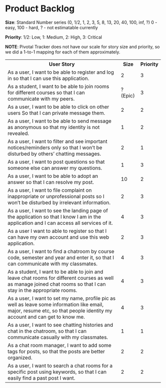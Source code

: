 # Product Backlog
__Size__: Standard Number series (0, 1/2, 1, 2, 3, 5, 8, 13, 20, 40, 100, inf, ?) 0 - easy, 100 - hard, ? - not estimatable currently

__Priority__: 1/2: Low, 1: Medium, 2: High, 3: Critical

__NOTE__: Pivotal Tracker does not have our scale for story size and priority, so we did a 1-to-1 mapping for each of them approximately.
<table>
  <tbody>
    <tr>
      <th>User Story</th>
      <th>Size</th>
      <th>Priority</th>
    </tr>
    <tr>
      <td>As a user, I want to be able to register and log in so that I can use this application.</td>
      <td>2</td>
      <td>3</td>
    </tr>
    <tr>
      <td>As a student, I want to be able to join rooms for different courses so that I can communicate with my peers.</td>
      <td>? (Epic)</td>
      <td>3</td>
    </tr>
    <tr>
      <td>As a user, I want to be able to click on other users So that I can private message them.</td>
      <td>2</td>
      <td>2</td>
    </tr>
    <tr>
      <td>As a user, I want to be able to send message as anonymous so that my identity is not revealed.</td>
      <td>1</td>
      <td>2</td>
    </tr>
    <tr>
      <td>As a user, I want to filter and see important notices/reminders only so that I won’t be disturbed by others’ chatting messages.</td>
      <td>2</td>
      <td>1</td>
    </tr>
    <tr>
      <td>As a user, I want to post questions so that someone else can answer my questions.</td>
      <td>1</td>
      <td>3</td>
    </tr>
    <tr>
      <td>As a user, I want to be able to adopt an answer so that I can resolve my post.</td>
      <td>10</td>
      <td>2</td>
    </tr>
    <tr>
      <td>As a user, I want to file complaint on inappropriate or unprofessional posts so I won’t be disturbed by irrelevant information.   </td>
      <td>2</td>
      <td>3</td>
    </tr>
    <tr>
      <td>As a user, I want to see the landing page of the application so that I know I am in the application and I can access all services of it.</td>
      <td>4</td>
      <td>3</td>
    </tr>
    <tr>
      <td>As a user I want to able to register so that I can have my own account and use this web application.</td>
      <td>2</td>
      <td>3</td>
    </tr>
    <tr>
      <td>As a user, I want to find a chatroom by course code, semester and year and enter it, so that I can communicate with my classmates.</td>
      <td>4</td>
      <td>3</td>
    </tr>
    <tr>
      <td>As a student, I want to be able to join and leave chat rooms for different courses as well as manage joined chat rooms so that I can stay in the appropriate rooms.</td>
      <td>4</td>
      <td>3</td>
    </tr>
    <tr>
      <td>As a user, I want to set my name, profile pic as well as leave some information like email, major, resume etc, so that people identity my account and can get to know me.</td>
      <td>4</td>
      <td>3</td>
    </tr>
    <tr>
      <td>As a user, I want to see chatting histories and chat in the chatroom, so that I can communicate casually with my classmates.</td>
      <td>1</td>
      <td>1</td>
    </tr>
    <tr>
      <td>As a chat room manager, I want to add some tags for posts, so that the posts are better organized.</td>
      <td>2</td>
      <td>2</td>
    </tr>
    <tr>
      <td>As a user, I want to search a chat rooms for a specific post using keywords, so that I can easily find a past post I want.</td>
      <td>2</td>
      <td>2</td>
    </tr>
  </tbody>
</table>
